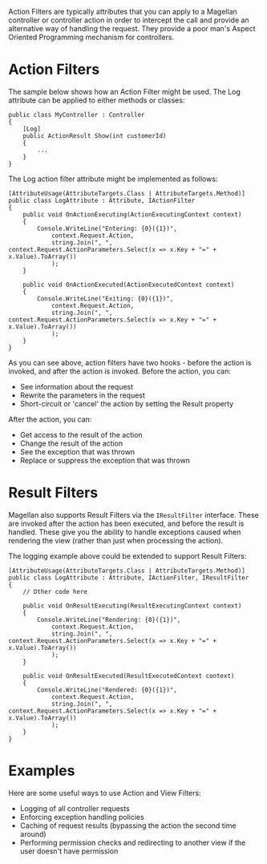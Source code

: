 Action Filters are typically attributes that you can apply to a Magellan controller or controller action in order to intercept the call and provide an alternative way of handling the request. They provide a poor man's Aspect Oriented Programming mechanism for controllers.

# Action Filters #

The sample below shows how an Action Filter might be used. The Log attribute can be applied to either methods or classes:

```
public class MyController : Controller
{
    [Log]
    public ActionResult Show(int customerId) 
    {
        ...
    }
}
```

The Log action filter attribute might be implemented as follows:

```
[AttributeUsage(AttributeTargets.Class | AttributeTargets.Method)]
public class LogAttribute : Attribute, IActionFilter
{
    public void OnActionExecuting(ActionExecutingContext context)
    {
        Console.WriteLine("Entering: {0}({1})",
            context.Request.Action,
            string.Join(", ", context.Request.ActionParameters.Select(x => x.Key + "=" + x.Value).ToArray())
            );
    }

    public void OnActionExecuted(ActionExecutedContext context)
    {
        Console.WriteLine("Exiting: {0}({1})",
            context.Request.Action,
            string.Join(", ", context.Request.ActionParameters.Select(x => x.Key + "=" + x.Value).ToArray())
            );
    }
}
```

As you can see above, action filters have two hooks - before the action is invoked, and after the action is invoked. Before the action, you can:

  * See information about the request
  * Rewrite the parameters in the request
  * Short-circuit or 'cancel' the action by setting the Result property

After the action, you can:

  * Get access to the result of the action
  * Change the result of the action
  * See the exception that was thrown
  * Replace or suppress the exception that was thrown

# Result Filters #

Magellan also supports Result Filters via the `IResultFilter` interface. These are invoked after the action has been executed, and before the result is handled. These give you the ability to handle exceptions caused when rendering the view (rather than just when processing the action).

The logging example above could be extended to support Result Filters:

```
[AttributeUsage(AttributeTargets.Class | AttributeTargets.Method)]
public class LogAttribute : Attribute, IActionFilter, IResultFilter
{
    // Other code here

    public void OnResultExecuting(ResultExecutingContext context)
    {
        Console.WriteLine("Rendering: {0}({1})",
            context.Request.Action,
            string.Join(", ", context.Request.ActionParameters.Select(x => x.Key + "=" + x.Value).ToArray())
            );
    }

    public void OnResultExecuted(ResultExecutedContext context)
    {
        Console.WriteLine("Rendered: {0}({1})",
            context.Request.Action,
            string.Join(", ", context.Request.ActionParameters.Select(x => x.Key + "=" + x.Value).ToArray())
            );
    }
}
```

# Examples #

Here are some useful ways to use Action and View Filters:

  * Logging of all controller requests
  * Enforcing exception handling policies
  * Caching of request results (bypassing the action the second time around)
  * Performing permission checks and redirecting to another view if the user doesn't have permission